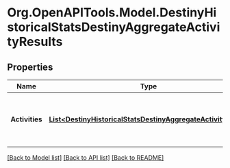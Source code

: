 # Org.OpenAPITools.Model.DestinyHistoricalStatsDestinyAggregateActivityResults

## Properties

Name | Type | Description | Notes
------------ | ------------- | ------------- | -------------
**Activities** | [**List&lt;DestinyHistoricalStatsDestinyAggregateActivityStats&gt;**](DestinyHistoricalStatsDestinyAggregateActivityStats.md) | List of all activities the player has participated in. | [optional] 

[[Back to Model list]](../README.md#documentation-for-models) [[Back to API list]](../README.md#documentation-for-api-endpoints) [[Back to README]](../README.md)

